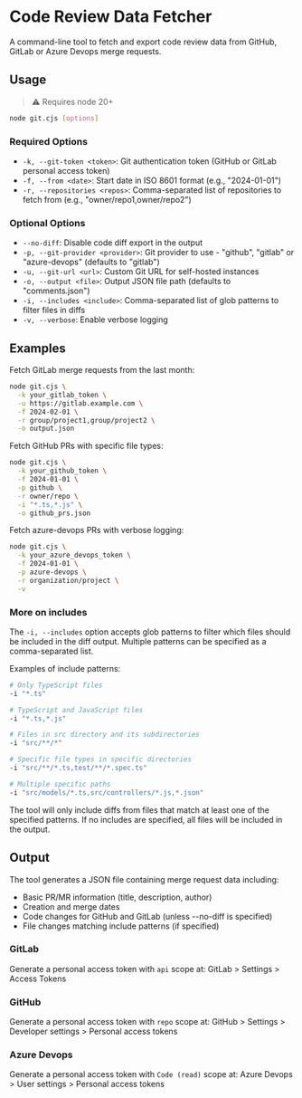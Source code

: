 # Code Review Data Fetcher

A command-line tool to fetch and export code review data from GitHub, GitLab or Azure Devops merge requests.

## Usage
> ⚠️ Requires node 20+
```bash
node git.cjs [options]
```

### Required Options

- `-k, --git-token <token>`: Git authentication token (GitHub or GitLab personal access token)
- `-f, --from <date>`: Start date in ISO 8601 format (e.g., "2024-01-01")
- `-r, --repositories <repos>`: Comma-separated list of repositories to fetch from (e.g., "owner/repo1,owner/repo2")

### Optional Options

- `--no-diff`: Disable code diff export in the output
- `-p, --git-provider <provider>`: Git provider to use - "github", "gitlab" or "azure-devops" (defaults to "gitlab")
- `-u, --git-url <url>`: Custom Git URL for self-hosted instances
- `-o, --output <file>`: Output JSON file path (defaults to "comments.json")
- `-i, --includes <include>`: Comma-separated list of glob patterns to filter files in diffs
- `-v, --verbose`: Enable verbose logging

## Examples

Fetch GitLab merge requests from the last month:
```bash
node git.cjs \
  -k your_gitlab_token \
  -u https://gitlab.example.com \
  -f 2024-02-01 \
  -r group/project1,group/project2 \
  -o output.json
```

Fetch GitHub PRs with specific file types:
```bash
node git.cjs \
  -k your_github_token \
  -f 2024-01-01 \
  -p github \
  -r owner/repo \
  -i "*.ts,*.js" \
  -o github_prs.json
```

Fetch azure-devops PRs with verbose logging:
```bash
node git.cjs \
  -k your_azure_devops_token \
  -f 2024-01-01 \
  -p azure-devops \
  -r organization/project \
  -v
```

### More on includes

The `-i, --includes` option accepts glob patterns to filter which files should be included in the diff output. Multiple patterns can be specified as a comma-separated list.

Examples of include patterns:
```bash
# Only TypeScript files
-i "*.ts"

# TypeScript and JavaScript files
-i "*.ts,*.js"

# Files in src directory and its subdirectories
-i "src/**/*"

# Specific file types in specific directories
-i "src/**/*.ts,test/**/*.spec.ts"

# Multiple specific paths
-i "src/models/*.ts,src/controllers/*.js,*.json"
```

The tool will only include diffs from files that match at least one of the specified patterns. If no includes are specified, all files will be included in the output.

## Output

The tool generates a JSON file containing merge request data including:
- Basic PR/MR information (title, description, author)
- Creation and merge dates
- Code changes for GitHub and GitLab (unless --no-diff is specified)
- File changes matching include patterns (if specified)


### GitLab
Generate a personal access token with `api` scope at: GitLab > Settings > Access Tokens

### GitHub
Generate a personal access token with `repo` scope at: GitHub > Settings > Developer settings > Personal access tokens

### Azure Devops
Generate a personal access token with `Code (read)` scope at: Azure Devops > User settings > Personal access tokens
